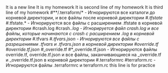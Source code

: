 It is a new line
It is my homework
It is second line of my homework
It is third line of my homework
#**/.terraform/* - Игнорируются все каталоги до корневой директории, и все файлы после корневой директории
#*.tfstate
#*.tfstate.* - Игнорируются все файлы с расширением .tfstate в корневой директории
#crash.log
#crash.*.log - Игнорируется файл crash.log и все файлы, которые начинаются с crash с расширением .log в корневой директории
#*.tfvars
#*.tfvars.json - Игнорируются все файлы с разрешениями .tfvars и .tfvars.json в корневой директории 
#override.tf
#override.tf.json
#*_override.tf
#*_override.tf.json - Игнорируются файлы override.tf, override.tf.json и все файлы, заканчивающиеся на _override.tf и _override.tf.json в корневой директории
#.terraformrc
#terraform.rc - Игнорируются файлы .terraformrc и terraform.rc
this line is for practice
